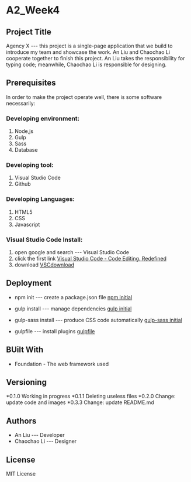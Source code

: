 # A2_Week4
## Project Title

Agency X  --- this project is a single-page application that we build to introduce my team and showcase the work. An Liu and Chaochao Li cooperate together to finish this project. An Liu takes the responsibility for typing code; meanwhile, Chaochao Li is responsible for designing.

## Prerequisites

In order to make the project operate well, there is some software necessarily:

### Developing environment:
1. Node,js
2. Gulp
3. Sass
4. Database

### Developing tool:
1. Visual Studio Code
2. Github

### Developing Languages:
1. HTML5
2. CSS
3. Javascript

### Visual Studio Code Install:

1. open google and search --- Visual Studio Code
2. click the first link [Visual Studio Code - Code Editing. Redefined](https://code.visualstudio.com/)
3. download
[VSCdownload](https://raw.githubusercontent.com/an-liu1/A2_Week4/master/images/VSCdownload.png)

## Deployment

* npm init --- create a package.json file
[npm initial](https://raw.githubusercontent.com/an-liu1/A2_Week4//master/images/npm_initial.png)

* gulp install --- manage dependencies
[gulp initial](https://raw.githubusercontent.com/an-liu1/A2_Week4//master/images/gulp_install.png)

* gulp-sass install --- produce CSS code automatically
[gulp-sass initial](https://raw.githubusercontent.com/an-liu1/A2_Week4/master/images/gulp-sass.png)

* gulpfile --- install plugins
[gulpfile](https://raw.githubusercontent.com/an-liu1/A2_Week4/master/images/gulpfile.png)

## BUilt With
* Foundation - The web framework used

## Versioning
*0.1.0 Working in progress
*0.1.1 Deleting useless files
*0.2.0 Change: update code and images
*0.3.3 Change: update README.md

## Authors 
* An Liu --- Developer
* Chaochao Li --- Designer

## License

MIT License

